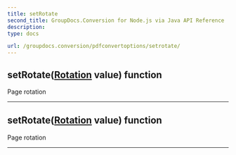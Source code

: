 ```yaml
---
title: setRotate
second_title: GroupDocs.Conversion for Node.js via Java API Reference
description: 
type: docs

url: /groupdocs.conversion/pdfconvertoptions/setrotate/
---
```


## setRotate([Rotation](../../rotation) value)  function

 Page rotation
 


---


## setRotate([Rotation](../../rotation) value)  function

 Page rotation
 


---


